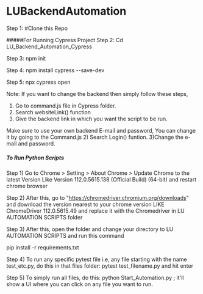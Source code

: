 # LUBackendAutomation

Step 1:
#Clone this Repo

#####For Running Cypress Project
Step 2: 
Cd LU_Backend_Automation_Cypress

Step 3:
npm init

Step 4:
npm install cypress --save-dev

Step 5:
npx cypress open

Note:
If you want to change the backend then simply follow these steps,
1) Go to command.js file in Cypress folder.
2) Search websiteLink() function
3) Give the backend link in which you want the script to be run.

Make sure to use your own backend E-mail and password, You can change it by going to the Command.js
2) Search Login() funtion.
3)Change the e-mail and password.



##### To Run Python Scripts

Step 1)
Go to Chrome > Setting > About Chrome > Update Chrome to the latest Version
Like Version 112.0.5615.138 (Official Build) (64-bit) and restart chrome browser

Step 2)
After this, go to "https://chromedriver.chromium.org/downloads" and download the version nearest to 
your chrome version LIKE ChromeDriver 112.0.5615.49 and replace it with the Chromedriver in LU AUTOMATION SCRIPTS folder

Step 3)
After this, open the folder and change your directory to LU AUTOMATION SCRIPTS and run this command

pip install -r requirements.txt 

Step 4)
To run any specific pytest file i.e, any file starting with the name test_etc.py, do this in that files folder:
pytest test_filename.py and hit enter

Step 5)
To simply run all files, do this:
python Start_Automation.py ; it'll show a UI where you can click on any file you want to run.

 

